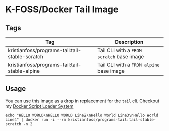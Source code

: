 # K-FOSS/Docker Tail Image

## Tags

| Tag                                            | Description                               |
| ---------------------------------------------- | ----------------------------------------- |
| kristianfoss/programs-tail:tail-stable-scratch | Tail CLI with a `FROM scratch` base image |
| kristianfoss/programs-tail:tail-stable-alpine  | Tail CLI with a `FROM alpine` base image  |

## Usage

You can use this image as a drop in replacement for the `tail` cli. Checkout my [Docker Script Loader System](https://github.com/K-FOSS/Docker/blob/master/Scripts/bin/tail)

```
echo "HELLO WORLD\nHELLO WORLD Line2\nHello World Line3\nHello World Line4" | docker run -i --rm kristianfoss/programs-tail:tail-stable-scratch -n 2
```
